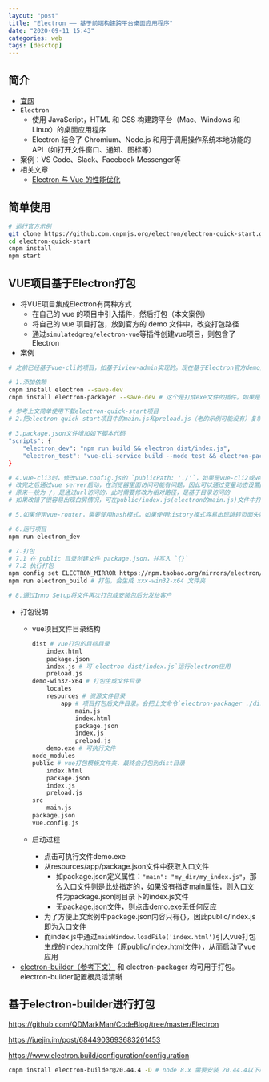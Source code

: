 ```yaml
---
layout: "post"
title: "Electron —— 基于前端构建跨平台桌面应用程序"
date: "2020-09-11 15:43"
categories: web
tags: [desctop]
---
```


## 简介

- [官网](http://www.electronjs.org/)
- `Electron`
  - 使用 JavaScript，HTML 和 CSS 构建跨平台（Mac、Windows 和 Linux）的桌面应用程序
  - Electron 结合了 Chromium、Node.js 和用于调用操作系统本地功能的 API（如打开文件窗口、通知、图标等）
- 案例：VS Code、Slack、Facebook Messenger等
- 相关文章
  - [Electron 与 Vue 的性能优化](https://aotu.io/notes/2016/11/15/xcel/index.html)

## 简单使用

```bash
# 运行官方示例
git clone https://github.com.cnpmjs.org/electron/electron-quick-start.git
cd electron-quick-start
cnpm install
npm start
```

## VUE项目基于Electron打包

- 将VUE项目集成Electron有两种方式
  - 在自己的 vue 的项目中引入插件，然后打包（本文案例）
  - 将自己的 vue 项目打包，放到官方的 demo 文件中，改变打包路径
  - 通过`simulatedgreg/electron-vue`等插件创建vue项目，则包含了Electron
- 案例

```bash
# 之前已经基于vue-cli的项目，如基于iview-admin实现的。现在基于Electron官方demo进行集成

# 1.添加依赖
cnpm install electron --save-dev
cnpm install electron-packager --save-dev # 这个是打成exe文件的插件。如果是node v8.x可使用版本v14.2.1，而v15.x需要node v10.x。还可使用electron-builder进行打包

# 参考上文简单使用下载electron-quick-start项目
# 2.把electron-quick-start项目中的main.js和preload.js（老的示例可能没有）复制到vue的public文件中(vue打包的模板目录)，并将main.js重命名为index.js

# 3.package.json文件增加如下脚本代码
"scripts": {
    "electron_dev": "npm run build && electron dist/index.js",
    "electron_test": "vue-cli-service build --mode test && electron-packager ./dist/ --arch=x64 --overwrite"
}

# 4.vue-cli3时，修改vue.config.js的 `publicPath: './'`，如果是vue-cli2或webpack打包的修改对应的 `assetsPublicPath: './'`
# 改完之后通过vue server启动，在浏览器里面访问可能有问题，因此可以通过变量动态设置publicPath
# 原来一般为 /，是通过url访问的，此时需要修改为相对路径，是基于目录访问的
# 如果改错了很容易出现白屏情况，可在public/index.js(electron的main.js)文件中打开`mainWindow.webContents.openDevTools()`，从而窗口可以显示出chrome dev tools进行调试

# 5.如果使用vue-router，需要使用hash模式，如果使用history模式容易出现跳转页面失败情况

# 6.运行项目
npm run electron_dev

# 7.打包
# 7.1 在 public 目录创建文件 package.json，并写入 `{}`
# 7.2 执行打包
npm config set ELECTRON_MIRROR https://npm.taobao.org/mirrors/electron/ # 打包时会下载electron压缩包，此时设置镜像进行加速
npm run electron_build # 打包，会生成 xxx-win32-x64 文件夹

# 8.通过Inno Setup将文件再次打包成安装包后分发给客户
```
- 打包说明
    - vue项目文件目录结构

        ```bash
        dist # vue打包的目标目录
            index.html
            package.json
            index.js # 可`electron dist/index.js`运行electron应用
            preload.js
        demo-win32-x64 # 打包生成文件目录
            locales
            resources # 资源文件目录
                app # 项目打包后文件目录。会把上文命令`electron-packager ./dist/ --arch=x64 --overwrite`中的./dist/目录下文件全部复制到app目录
                    main.js
                    index.html
                    package.json
                    index.js
                    preload.js
            demo.exe # 可执行文件
        node_modules
        public # vue打包模板文件夹，最终会打包到dist目录
            index.html
            package.json
            index.js
            preload.js
        src
            main.js
        package.json
        vue.config.js
        ```
    - 启动过程
      - 点击可执行文件demo.exe 
      - 从resources/app/package.json文件中获取入口文件
        - 如package.json定义属性：`"main": "my_dir/my_index.js"`，那么入口文件则是此处指定的，如果没有指定main属性，则入口文件为package.json同目录下的index.js文件
        - 无package.json文件，则点击demo.exe无任何反应
      - 为了方便上文案例中package.json内容只有`{}`，因此public/index.js即为入口文件
      - 而index.js中通过`mainWindow.loadFile('index.html')`引入vue打包生成的index.html文件（原public/index.html文件），从而启动了vue应用
- [electron-builder（参考下文）](#基于electron-builder进行打包) 和 electron-packager 均可用于打包。electron-builder配置根灵活清晰

## 基于electron-builder进行打包

https://github.com/QDMarkMan/CodeBlog/tree/master/Electron

https://juejin.im/post/6844903693683261453

https://www.electron.build/configuration/configuration

```bash
cnpm install electron-builder@20.44.4 -D # node 8.x 需要安装 20.44.4以下版本

```